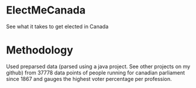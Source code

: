 # ElectMeCanada
See what it takes to get elected in Canada

# Methodology
Used preparsed data (parsed using a java project. See other projects on my github) from 37778 data points of people running for canadian parliament since 1867 and gauges the highest voter percentage per profession.
